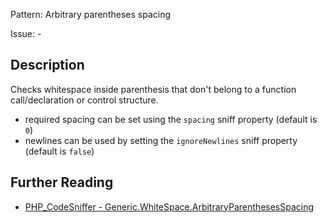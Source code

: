 Pattern: Arbitrary parentheses spacing

Issue: -

## Description

Checks whitespace inside parenthesis that don't belong to a function call/declaration or control structure.

- required spacing can be set using the `spacing` sniff property (default is `0`)
- newlines can be used by setting the `ignoreNewlines` sniff property (default is `false`)

## Further Reading

* [PHP_CodeSniffer - Generic.WhiteSpace.ArbitraryParenthesesSpacing](https://github.com/PHPCSStandards/PHP_CodeSniffer/blob/master/src/Standards/Generic/Sniffs/WhiteSpace/ArbitraryParenthesesSpacingSniff.php)

